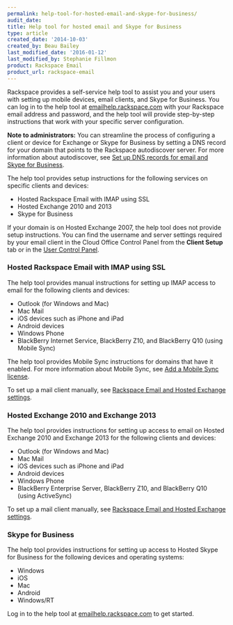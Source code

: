 ```yaml
---
permalink: help-tool-for-hosted-email-and-skype-for-business/
audit_date:
title: Help tool for hosted email and Skype for Business
type: article
created_date: '2014-10-03'
created_by: Beau Bailey
last_modified_date: '2016-01-12'
last_modified_by: Stephanie Fillmon
product: Rackspace Email
product_url: rackspace-email
---
```


Rackspace provides a self-service help tool to assist you and your users with setting up mobile devices, email clients, and Skype for Business.  You can log in to the help tool at [emailhelp.rackspace.com](https://emailhelp.rackspace.com/) with your Rackspace email address and password, and the help tool will provide step-by-step instructions that work with your specific server configuration.

**Note to administrators:** You can streamline the process of configuring a client or device for Exchange or Skype for Business by setting a DNS record for your domain that points to the Rackspace autodiscover server.  For more information about autodiscover, see [Set up DNS records for email and Skype for Business](/support/how-to/set-up-dns-records-for-cloud-office-email-and-skype-for-business).

The help tool provides setup instructions for the following services on specific clients and devices:

- Hosted Rackspace Email with IMAP using SSL
- Hosted Exchange 2010 and 2013
- Skype for Business

If your domain is on Hosted Exchange 2007, the help tool does not provide setup instructions.  You can find the username and server settings required by your email client in the Cloud Office Control Panel from the **Client Setup** tab or in the [User Control Panel](https://cp.rackspace.com/usercp).

### Hosted Rackspace Email with IMAP using SSL

The help tool provides manual instructions for setting up IMAP access to email for the following clients and devices:

- Outlook (for Windows and Mac)
- Mac Mail
- iOS devices such as iPhone and iPad
- Android devices
- Windows Phone
- BlackBerry Internet Service, BlackBerry Z10, and BlackBerry Q10 (using Mobile Sync)

The help tool provides Mobile Sync instructions for domains that have it enabled. For more information about Mobile Sync, see [Add a Mobile Sync license](/support/how-to/adding-a-mobile-sync-license).

To set up a mail client manually, see [Rackspace Email and Hosted Exchange settings](/support/how-to/rackspace-email-and-hosted-exchange-settings).

### Hosted Exchange 2010 and Exchange 2013

The help tool provides instructions for setting up access to email on Hosted Exchange 2010 and Exchange 2013 for the following clients and devices:

- Outlook (for Windows and Mac)
- Mac Mail
- iOS devices such as iPhone and iPad
- Android devices
- Windows Phone
- BlackBerry Enterprise Server, BlackBerry Z10, and BlackBerry Q10 (using ActiveSync)

To set up a mail client manually, see [Rackspace Email and Hosted Exchange settings](/support/how-to/rackspace-email-and-hosted-exchange-settings).

### Skype for Business

The help tool provides instructions for setting up access to Hosted Skype for Business for the following devices and operating systems:

- Windows
- iOS
- Mac
- Android
- Windows/RT

Log in to the help tool at [emailhelp.rackspace.com](https://emailhelp.rackspace.com/) to get started.
